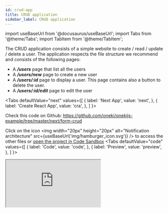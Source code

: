 ```yaml
---
id: crud-app
title: CRUD application
sidebar_label: CRUD application
---
```

import useBaseUrl from '@docusaurus/useBaseUrl';
import Tabs from '@theme/Tabs';
import TabItem from '@theme/TabItem';

The CRUD application consists of a simple website to create / read / update / delete a user.
The application respects the file structure we recommend and consists of the following pages:
- A ***/users*** page that list all the users
- A ***/users/new*** page to create a new user
- A ***/users/:id*** page to display a user. This page contains also a button to delete the user.
- A ***/users/:id/edit*** page to edit the user

<Tabs
  defaultValue="next"
  values={[
    { label: 'Next App', value: 'next', },
    { label: 'Create React App', value: 'cra', },
  ]
}>
<TabItem value="next">

Check this code on Github: https://github.com/oneki/onekijs-example/tree/master/next/form-crud

</TabItem>
<TabItem value="cra">

Click on the icon <img width="20px" height="20px" alt="Notification architecture" src={useBaseUrl('img/hamburger_icon.svg')} /> to access the other files or [open the project in Code Sandbox](https://codesandbox.io/s/onekijs-crud-oixg2?fontsize=14&module=%2Fsrc%2Froutes%2Fusers%2FUsers.js&theme=dark)
<Tabs
  defaultValue="code"
  values={[
    { label: 'Code', value: 'code', },
    { label: 'Preview', value: 'preview', },
  ]
}>
<TabItem value="code">
  <iframe
    src="https://codesandbox.io/embed/onekijs-crud-oixg2?fontsize=14&module=%2Fsrc%2Froutes%2Fusers%2FUsers.js&theme=dark&view=editor"
    style={{width:'100%', height:'650px', border:0, bordeRadius: '4px', overflow:'hidden'}}
    title="onekijs-basic-app"
    allow="geolocation; microphone; camera; midi; vr; accelerometer; gyroscope; payment; ambient-light-sensor; encrypted-media; usb"
    sandbox="allow-modals allow-forms allow-popups allow-scripts allow-same-origin" />
</TabItem>
<TabItem value="preview">
  <iframe
    src="https://codesandbox.io/embed/onekijs-crud-oixg2?fontsize=14&module=%2Fsrc%2Froutes%2Fusers%2FUsers.js&theme=dark&view=preview"
    style={{width:'100%', height:'650px', border:0, bordeRadius: '4px', overflow:'hidden'}}
    title="onekijs-basic-app"
    allow="geolocation; microphone; camera; midi; vr; accelerometer; gyroscope; payment; ambient-light-sensor; encrypted-media; usb"
    sandbox="allow-modals allow-forms allow-popups allow-scripts allow-same-origin" />
</TabItem>
</Tabs>
</TabItem>
</Tabs>